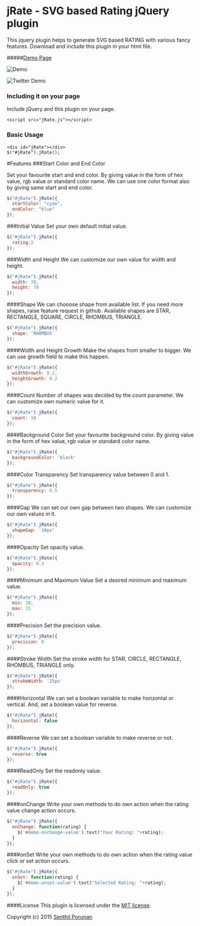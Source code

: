 
jRate - SVG based Rating jQuery plugin
=======================================

This jquery plugin helps to generate SVG based RATING with various fancy features. Download and include this plugin in your html file.

#####[Demo Page](http://www.toolitup.com/jRate.html)

![Demo](https://rawgit.com/senthilporunan/jRate/master/images/jRate-Star-Demo.gif)

![Twitter Demo](https://rawgit.com/senthilporunan/jRate/master/images/jRate-twitter-demo.gif)

### Including it on your page

Include jQuery and this plugin on your page.
```
<script src="jRate.js"></script>

```
### Basic Usage
```
<div id="jRate"></div>
$("#jRate").jRate();
```
#Features
###Start Color and End Color

Set your favourite start and end color. By giving value in the form of hex value, rgb value or standard color name. We can use one color format also by giving same start and end color.

```js
$("#jRate").jRate({
  startColor: "cyan",
  endColor: "blue"
});
```
###Initial Value
Set your own default initial value.
```js
$("#jRate").jRate({
  rating:2
});
```
###Width and Height
We can customize our own value for width and height.
```js
$("#jRate").jRate({
  width: 70,
  height: 70
});
```
####Shape
We can chooose shape from available list. If you need more shapes, raise feature request in github. Available shapes are STAR, RECTANGLE, SQUARE, CIRCLE, RHOMBUS, TRIANGLE.
```js
$("#jRate").jRate({
  shape: 'RHOMBUS'
});
```
####Width and Height Growth
Make the shapes from smaller to bigger. We can use growth field to make this happen.
```js
$("#jRate").jRate({
  widthGrowth: 0.2,
  heightGrowth: 0.2
});
```

####Count
Number of shapes was decided by the count parameter. We can customize own numeric value for it.
```js
$("#jRate").jRate({
  count: 10
});
```
####Background Color
Set your favourite background color. By giving value in the form of hex value, rgb value or standard color name.
```js
$("#jRate").jRate({
  backgroundColor: 'black'
});
```
####Color Transparency
Set transparency value between 0 and 1.
```js
$("#jRate").jRate({
  transparency: 0.5
});
```
####Gap
We can set our own gap between two shapes. We can customize our own values in it.
```js
$("#jRate").jRate({
  shapeGap: '10px'
});
```
####Opacity
Set opacity value.
```js
$("#jRate").jRate({
  opacity: 0.3
});
```

####Minimum and Maximum Value
Set a desired minimum and maximum value.
```js
$("#jRate").jRate({
  min: 10,
  max: 15
});
```
####Precision
Set the precision value.
```js
$("#jRate").jRate({
  precision: 0
});
```
####Stroke Width
Set the stroke width for STAR, CIRCLE, RECTANGLE, RHOMBUS, TRIANGLE only.
```js
$("#jRate").jRate({
  strokeWidth: '25px'
});
```
####Horizontal
We can set a boolean variable to make horizontal or vertical. And, set a boolean value for reverse.
```js
$("#jRate").jRate({
  horizontal: false
});
```
####Reverse
We can set a boolean variable to make reverse or not.
```js
$("#jRate").jRate({
  reverse: true
});
```
####ReadOnly
Set the readonly value.
```js
$("#jRate").jRate({
  readOnly: true
});
```
####onChange
Write your own methods to do own action when the rating value change action occurs.
```js
$("#jRate").jRate({
  onChange: function(rating) {
    $('#demo-onchange-value').text("Your Rating: "+rating);
  }
});
```
####onSet
Write your own methods to do own action when the rating value click or set action occurs.
```js
$("#jRate").jRate({
  onSet: function(rating) {
    $('#demo-onset-value').text("Selected Rating: "+rating);
  }
});
```
####License
This plugin is licensed under the [MIT license](https://github.com/senthilporunan/jRate/blob/master/LICENSE).

Copyright (c) 2015 [Senthil Porunan](http://www.toolitup.com/)
